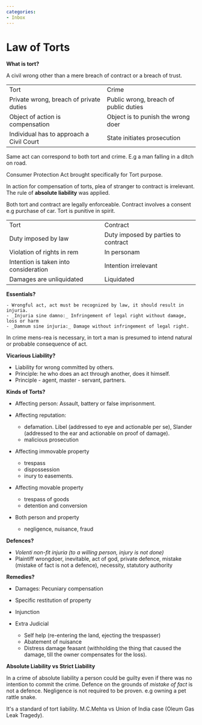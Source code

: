 ```yaml
---
categories:
- Inbox
---
```

# Law of Torts

**What is tort?**

A civil wrong other than a mere breach of contract or a breach of trust. 

  

|     |     |
| --- | --- |
| Tort | Crime |
| Private wrong, breach of private duties | Public wrong, breach of public duties |
| Object of action is compensation | Object is to punish the wrong doer |
| Individual has to approach a Civil Court | State initiates prosecution |

  

Same act can correspond to both tort and crime. E.g a man falling in a ditch on road.

  

Consumer Protection Act brought specifically for Tort purpose.

  

In action for compensation of torts, plea of stranger to contract is irrelevant. The rule of **absolute liability** was applied. 

  

Both tort and contract are legally enforceable. Contract involves a consent e.g purchase of car. Tort is punitive in spirit.

|     |     |
| --- | --- |
| Tort | Contract |
| Duty imposed by law | Duty imposed by parties to contract |
| Violation of rights in rem | In personam |
| Intention is taken into consideration | Intention irrelevant |
| Damages are unliquidated | Liquidated |

  

**Essentials?**

    - Wrongful act, act must be recognized by law, it should result in injuria.
    - _Injuria sine damno:_ Infringement of legal right without damage, loss or harm
    - _Damnum sine injuria:_ Damage without infringement of legal right.

In crime mens-rea is necessary, in tort a man is presumed to intend natural or probable consequence of act.

  

**Vicarious Liability?**

- Liability for wrong committed by others.
- Principle: he who does an act through another, does it himself.
- Principle - agent, master - servant, partners.

**Kinds of Torts?**

- Affecting person: Assault, battery or false imprisonment.
- Affecting reputation:

    - defamation. Libel (addressed to eye and actionable per se), Slander (addressed to the ear and actionable on proof of damage).
    - malicious prosecution
- Affecting immovable property

    - trespass
    - dispossession
    - inury to easements.
- Affecting movable property

    - trespass of goods
    - detention and conversion
- Both person and property

    - negligence, nuisance, fraud

**Defences?**

- _Volenti non-fit injuria (to a willing person, injury is not done)_
- Plaintiff wrongdoer, inevitable, act of god, private defence, mistake (mistake of fact is not a defence), necessity, statutory authority

**Remedies?**

- Damages: Pecuniary compensation
- Specific restitution of property
- Injunction
- Extra Judicial

    - Self help (re-entering the land, ejecting the trespasser)
    - Abatement of nuisance
    - Distress damage feasant (withholding the thing that caused the damage, till the owner compensates for the loss).

  

**Absolute Liability vs Strict Liability**

In a crime of absolute liability a person could be guilty even if there was no intention to commit the crime. Defence on the grounds of _mistake of fact_ is not a defence. Negligence is not required to be proven. e.g owning a pet rattle snake.

  

It's a standard of tort liability. M.C.Mehta vs Union of India case (Oleum Gas Leak Tragedy).